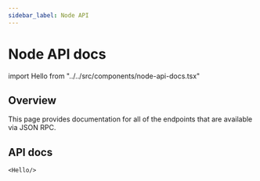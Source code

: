 ```yaml
---
sidebar_label: Node API
---
```


# Node API docs

import Hello from "../../src/components/node-api-docs.tsx"

## Overview

This page provides documentation for all of the endpoints that are available
via JSON RPC.

## API docs

````mdx-code-block
<Hello/>
````
